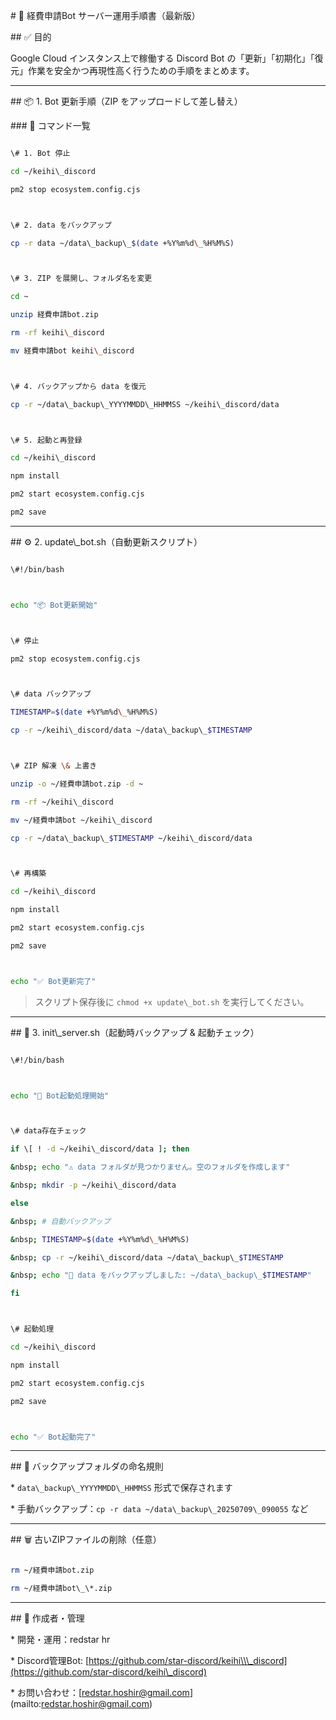 \# 📘 経費申請Bot サーバー運用手順書（最新版）



\## ✅ 目的



Google Cloud インスタンス上で稼働する Discord Bot の「更新」「初期化」「復元」作業を安全かつ再現性高く行うための手順をまとめます。



---



\## 📦 1. Bot 更新手順（ZIP をアップロードして差し替え）



\### 🔁 コマンド一覧



```bash

\# 1. Bot 停止

cd ~/keihi\_discord

pm2 stop ecosystem.config.cjs



\# 2. data をバックアップ

cp -r data ~/data\_backup\_$(date +%Y%m%d\_%H%M%S)



\# 3. ZIP を展開し、フォルダ名を変更

cd ~

unzip 経費申請bot.zip

rm -rf keihi\_discord

mv 経費申請bot keihi\_discord



\# 4. バックアップから data を復元

cp -r ~/data\_backup\_YYYYMMDD\_HHMMSS ~/keihi\_discord/data



\# 5. 起動と再登録

cd ~/keihi\_discord

npm install

pm2 start ecosystem.config.cjs

pm2 save

```



---



\## ⚙️ 2. update\\\_bot.sh（自動更新スクリプト）



```bash

\#!/bin/bash



echo "📦 Bot更新開始"



\# 停止

pm2 stop ecosystem.config.cjs



\# data バックアップ

TIMESTAMP=$(date +%Y%m%d\_%H%M%S)

cp -r ~/keihi\_discord/data ~/data\_backup\_$TIMESTAMP



\# ZIP 解凍 \& 上書き

unzip -o ~/経費申請bot.zip -d ~

rm -rf ~/keihi\_discord

mv ~/経費申請bot ~/keihi\_discord

cp -r ~/data\_backup\_$TIMESTAMP ~/keihi\_discord/data



\# 再構築

cd ~/keihi\_discord

npm install

pm2 start ecosystem.config.cjs

pm2 save



echo "✅ Bot更新完了"

```



> スクリプト保存後に `chmod +x update\_bot.sh` を実行してください。



---



\## 🚀 3. init\\\_server.sh（起動時バックアップ \& 起動チェック）



```bash

\#!/bin/bash



echo "🚀 Bot起動処理開始"



\# data存在チェック

if \[ ! -d ~/keihi\_discord/data ]; then

&nbsp; echo "⚠️ data フォルダが見つかりません。空のフォルダを作成します"

&nbsp; mkdir -p ~/keihi\_discord/data

else

&nbsp; # 自動バックアップ

&nbsp; TIMESTAMP=$(date +%Y%m%d\_%H%M%S)

&nbsp; cp -r ~/keihi\_discord/data ~/data\_backup\_$TIMESTAMP

&nbsp; echo "📂 data をバックアップしました: ~/data\_backup\_$TIMESTAMP"

fi



\# 起動処理

cd ~/keihi\_discord

npm install

pm2 start ecosystem.config.cjs

pm2 save



echo "✅ Bot起動完了"

```



---



\## 📁 バックアップフォルダの命名規則



\* `data\_backup\_YYYYMMDD\_HHMMSS` 形式で保存されます

\* 手動バックアップ：`cp -r data ~/data\_backup\_20250709\_090055` など



---



\## 🗑️ 古いZIPファイルの削除（任意）



```bash

rm ~/経費申請bot.zip

rm ~/経費申請bot\_\*.zip

```



---



\## 👤 作成者・管理



\* 開発・運用：redstar hr

\* Discord管理Bot: \[https://github.com/star-discord/keihi\\\_discord](https://github.com/star-discord/keihi\_discord)

\* お問い合わせ：\[redstar.hoshir@gmail.com](mailto:redstar.hoshir@gmail.com)



